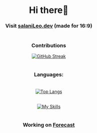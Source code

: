 <div id="header" align="center">

# Hi there👋 <h3>Visit <a class="link" href="https://salaniLeo.dev">salaniLeo.dev</a>  (made for 16:9)<br><br> 

### Contributions<br>
[![GitHub Streak](http://github-readme-streak-stats.herokuapp.com?user=SalaniLeo&theme=tokyonight_duo&hide_border=true&border_radius=15)](https://git.io/streak-stats)

  #
  
### Languages:<br><br>
  
[![Top Langs](https://github-readme-stats.vercel.app/api/top-langs/?username=SalaniLeo&layout=compact&theme=transparent&hide_border=true&border_radius=15)](https://github.com/anuraghazra/github-readme-stats)<br><br>

[![My Skills](https://skillicons.dev/icons?i=python,html,css,javascript,c,java,bash)](https://skillicons.dev)<br><br>
    
<h3>Working on <a class="link" href="https://github.com/SalaniLeo/Forecast">Forecast</a>
  
</div>
